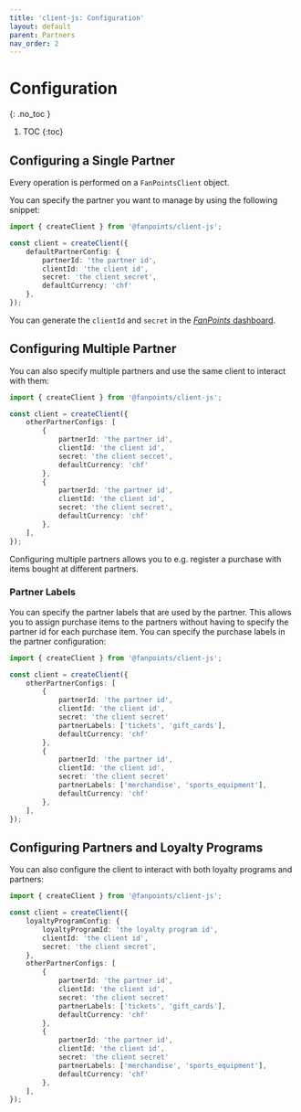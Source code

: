 ```yaml
---
title: 'client-js: Configuration'
layout: default
parent: Partners
nav_order: 2
---
```


# Configuration
{: .no_toc }

1. TOC
{:toc}

## Configuring a Single Partner 

Every operation is performed on a `FanPointsClient` object.

You can specify the partner you want to manage by using the following snippet:

```typescript
import { createClient } from '@fanpoints/client-js';

const client = createClient({
    defaultPartnerConfig: {
        partnerId: 'the partner id',
        clientId: 'the client id',
        secret: 'the client secret',
        defaultCurrency: 'chf'
    },
});
```

You can generate the `clientId` and `secret` in the [*FanPoints* dashboard](https://backend-app-svelte-aec.pages.dev).

## Configuring Multiple Partner

You can also specify multiple partners and use the same client to interact with them:

```typescript
import { createClient } from '@fanpoints/client-js';

const client = createClient({
    otherPartnerConfigs: [
        {
            partnerId: 'the partner id',
            clientId: 'the client id',
            secret: 'the client secret',
            defaultCurrency: 'chf'
        },
        {
            partnerId: 'the partner id',
            clientId: 'the client id',
            secret: 'the client secret',
            defaultCurrency: 'chf'
        },
    ],
});
```

Configuring multiple partners allows you to e.g. register a purchase with items bought at different partners.

### Partner Labels

You can specify the partner labels that are used by the partner. This allows you to assign purchase items to the partners without having to specify the partner id for each purchase item. You can specify the purchase labels in the partner configuration:

```typescript
import { createClient } from '@fanpoints/client-js';

const client = createClient({
    otherPartnerConfigs: [
        {
            partnerId: 'the partner id',
            clientId: 'the client id',
            secret: 'the client secret'
            partnerLabels: ['tickets', 'gift_cards'],
            defaultCurrency: 'chf'
        },
        {
            partnerId: 'the partner id',
            clientId: 'the client id',
            secret: 'the client secret'
            partnerLabels: ['merchandise', 'sports_equipment'],
            defaultCurrency: 'chf'
        },
    ],
});
```

## Configuring Partners and Loyalty Programs

You can also configure the client to interact with both loyalty programs and partners:

```typescript
import { createClient } from '@fanpoints/client-js';

const client = createClient({
    loyaltyProgramConfig: {
        loyaltyProgramId: 'the loyalty program id',
        clientId: 'the client id',
        secret: 'the client secret',
    },
    otherPartnerConfigs: [
        {
            partnerId: 'the partner id',
            clientId: 'the client id',
            secret: 'the client secret'
            partnerLabels: ['tickets', 'gift_cards'],
            defaultCurrency: 'chf'
        },
        {
            partnerId: 'the partner id',
            clientId: 'the client id',
            secret: 'the client secret'
            partnerLabels: ['merchandise', 'sports_equipment'],
            defaultCurrency: 'chf'
        },
    ],
});
```